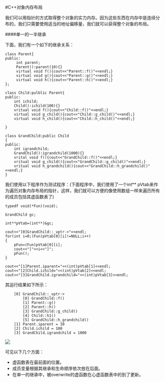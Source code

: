 #C++对象内存布局

我们可以用指针的方式取得整个对象的实力内存。因为这些东西在内存中是连续分布的，我们只需要使用适当的地址偏移量，我们就可以获得整个对象的布局。

####单一的一半继承

下面，我们有一个如下的继承关系：

	class Parent{
	public:
		 int parent;
		 Parent():parent(10){}
		 virtual void f(){cout<<"Parent::f()"<<endl;}
		 virtual void g(){cout<<"Parent::g()"<<endl;}
		 virtual void h(){cout<<"Parent::h()"<<endl;}
	};
	
	class Child:pulblic Parent{
	public:
		int ichild;
		Child():ichild(100){}
		vritual void f(){cout<<"Child::f()"<<endl;}
		virtual void g_child(){cout<<"Child::g_child()"<<endl;}
		virtual void h_child(){cout<<"Child::h_child()"<<endl;}
		
	}
	
	class GrandChild:public Child
	{
	public:
		int igrandchild;
		GrandChild():igrandchild(1000){}
		vrital void f(){cout<<"GrandChild::f()"<<endl;}
		vritual void g_child(){cout<<"GrandChild::g_child()"<<endl;}
		vritual void h_grandchild(){cout<<"GrandChild::h_grandchild()"<<endl;}
	}
	
我们使用以下程序作为测试程序：(下面程序中，我们使用了一个int** pVtab来作为遍历对象内存布局的指针，这样，我们就可以方便的像使用数组一样来遍历所有的成员包括其虚函数表了)

	typedf void(*Fun)(void);
	
	GrandChild gc;
	
	int**pVtab=(int**)&gc;
	
	cout<<"[0]GrandChild::_vptr->"<<endl;
	for(int i=0;(Fun)pVtab[0][i]!=NULL;i++)
	{
		pFun=(Fun)pVtab[0][i];
		cout<<"["<<i<<"]";
		pFun();
	}
	
	cout<<"[1]Parent.iparent="<<(int)pVtab[1]<<endl;
	cout<<"[2]Child.ichild="<<(int)pVtab[2]<<endl;
	cout<<"[3]GrandChild.igrandchild="<<(int)pVtab[3]<<endl;
	
其运行结果如下所示：

		[0] GrandChild::_vptr->
    		[0] GrandChild::f()
    		[1] Parent::g()
    		[2] Parent::h()
    		[3] GrandChild::g_child()
    		[4] Child::h1()
   			[5] GrandChild::h_grandchild()
		[1] Parent.iparent = 10
		[2] Child.ichild = 100
		[3] GrandChild.igrandchild = 1000

![](http://p.blog.csdn.net/images/p_blog_csdn_net/haoel/EntryImages/20081015/dd02.jpg)

可见以下几个方面：

- 虚函数表在最前面的位置。
- 成员变量根据其继承和生命顺序依次放在后面。
- 在单一的继承中，被overwrite的虚函数在心虚函数表中的到了更新。